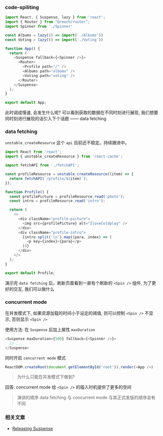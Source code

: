 ### code-spiliting

```js
import React, { Suspense, lazy } from 'react';
import { Router } from "@reach/router";
import Spinner from './Spinner'

const Albums = lazy(() => import('./Albums'))
const Voting = lazy(() => import('./Voting'))

function App() {
  return (
    <Suspense fallback={<Spinner />}>
      <Router>
        <Profile path="/" />
        <Albums path="albums" />
        <Voting path="voting" />
      </Router>
    </Suspense>
  );
}

export default App;
```

此时调成慢速, 会发生什么呢? 可以看到获取的数据在不同时刻进行展现, 我们想要同时刻进行展现的话引入下个话题 —— data fetching

### data fetching

`unstable_createResource` 这个 `api` 目前还不稳定。持续跟进中。

```js
import React from 'react';
import { unstable_createResource } from 'react-cache';

import fetchAPI from './fetchAPI';

const profileResource = unstable_createResource((item) => {
  return fetchAPI(`/profile/${item}`);
});

function Profile() {
  const profilePicture = profileResource.read('photo');
  const intro = profileResource.read('intro');

  return (
    <>
      <div className="profile-picture">
        <img src={profilePicture} alt="IloveColdplay" />
      </div>
      <div className="profile-intro">
        {intro.split('\n').map((para, index) => (
          <p key={index}>{para}</p>
        ))}
      </div>
    </>
  );
}

export default Profile;
```

演示完 `data fetching` 后，刷新页面看到一直有个刷新的 `<Spin />` 组件, 为了更好的交互, 我们可以做什么

### concurrent mode

在并发模式下, 如果资源加载的时间小于设定的阈值, 则可以控制 `<Spin />` 不显示, 否则显示 `<Spin />`

使用方法: 在 `Suspense` 后加上属性 `maxDuration`

```js
<Suspense maxDuration={500} fallback={<Spinner />}>
  // ...
</Suspense>
```

同时开启 `concurrent mode` 模式

```js
ReactDOM.createRoot(document.getElementById('root')).render(<App />)
```

> 为什么只能在并发模式下做到?

回答: concurrent mode 给 `<Spin />` 的插入时机提供了更多的空间

> 演讲的顺序 data fetching 与 concurrent mode 与其正式发版的顺序会有不同

### 相关文章

* [Releasing Suspense](https://github.com/facebook/react/issues/13206)